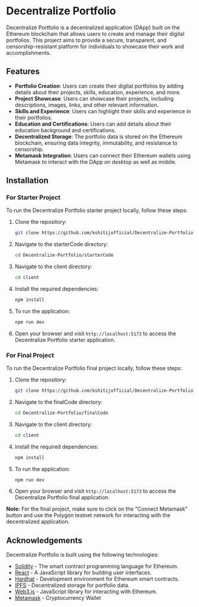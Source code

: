 # Decentralize Portfolio

Decentralize Portfolio is a decentralized application (DApp) built on the Ethereum blockchain that allows users to create and manage their digital portfolios. This project aims to provide a secure, transparent, and censorship-resistant platform for individuals to showcase their work and accomplishments.

## Features

- **Portfolio Creation**: Users can create their digital portfolios by adding details about their projects, skills, education, experience, and more.
- **Project Showcase**: Users can showcase their projects, including descriptions, images, links, and other relevant information.
- **Skills and Experience**: Users can highlight their skills and experience in their portfolios.
- **Education and Certifications**: Users can add details about their education background and certifications.
- **Decentralized Storage**: The portfolio data is stored on the Ethereum blockchain, ensuring data integrity, immutability, and resistance to censorship.
- **Metamask Integration**: Users can connect their Ethereum wallets using Metamask to interact with the DApp on desktop as well as mobile.

## Installation

### For Starter Project

To run the Decentralize Portfolio starter project locally, follow these steps:

1. Clone the repository:

   ```bash
   git clone https://github.com/kshitijofficial/Decentralize-Portfolio.git
   ```

2. Navigate to the starterCode directory:

   ```bash
   cd Decentralize-Portfolio/starterCode
   ```

3. Navigate to the client directory:

   ```bash
   cd client
   ```

4. Install the required dependencies:

   ```bash
   npm install
   ```

5. To run the application:

   ```bash
   npm run dev
   ```

6. Open your browser and visit `http://localhost:5173` to access the Decentralize Portfolio starter application.

### For Final Project

To run the Decentralize Portfolio final project locally, follow these steps:

1. Clone the repository:

   ```bash
   git clone https://github.com/kshitijofficial/Decentralize-Portfolio.git
   ```

2. Navigate to the finalCode directory:

   ```bash
   cd Decentralize-Portfolio/finalCode
   ```

3. Navigate to the client directory:

   ```bash
   cd client
   ```

4. Install the required dependencies:

   ```bash
   npm install
   ```

5. To run the application:

   ```bash
   npm run dev
   ```

6. Open your browser and visit `http://localhost:5173` to access the Decentralize Portfolio final application.

**Note:** For the final project, make sure to click on the "Connect Metamask" button and use the Polygon testnet network for interacting with the decentralized application.

## Acknowledgements

Decentralize Portfolio is built using the following technologies:

- [Solidity](https://docs.soliditylang.org/) - The smart contract programming language for Ethereum.
- [React](https://reactjs.org/) - A JavaScript library for building user interfaces.
- [Hardhat](https://hardhat.org/) - Development environment for Ethereum smart contracts.
- [IPFS](https://ipfs.io/) - Decentralized storage for portfolio data.
- [Web3.js](https://web3js.readthedocs.io/) - JavaScript library for interacting with Ethereum.
- [Metamask](https://metamask.io/) - Cryptocurrency Wallet

